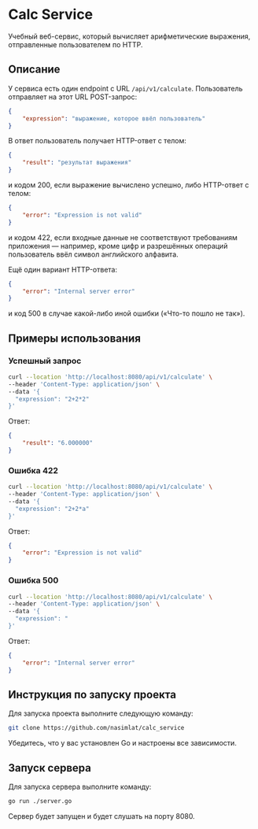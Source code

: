 # Calc Service

Учебный веб-сервис, который вычисляет арифметические выражения, отправленные пользователем по HTTP.

## Описание

У сервиса есть один endpoint с URL `/api/v1/calculate`. Пользователь отправляет на этот URL POST-запрос:

```json
{
    "expression": "выражение, которое ввёл пользователь"
}
```

В ответ пользователь получает HTTP-ответ с телом:

```json
{
    "result": "результат выражения"
}
```

и кодом 200, если выражение вычислено успешно, либо HTTP-ответ с телом:

```json
{
    "error": "Expression is not valid"
}
```

и кодом 422, если входные данные не соответствуют требованиям приложения — например, кроме цифр и разрешённых операций пользователь ввёл символ английского алфавита.

Ещё один вариант HTTP-ответа:

```json
{
    "error": "Internal server error"
}
```

и код 500 в случае какой-либо иной ошибки («Что-то пошло не так»).

## Примеры использования

### Успешный запрос

```sh
curl --location 'http://localhost:8080/api/v1/calculate' \
--header 'Content-Type: application/json' \
--data '{
  "expression": "2+2*2"
}'
```

Ответ:

```json
{
    "result": "6.000000"
}
```

### Ошибка 422

```sh
curl --location 'http://localhost:8080/api/v1/calculate' \
--header 'Content-Type: application/json' \
--data '{
  "expression": "2+2*a"
}'
```

Ответ:

```json
{
    "error": "Expression is not valid"
}
```

### Ошибка 500

```sh
curl --location 'http://localhost:8080/api/v1/calculate' \
--header 'Content-Type: application/json' \
--data '{
  "expression": "
}'
```

Ответ:

```json
{
    "error": "Internal server error"
}
```

## Инструкция по запуску проекта

Для запуска проекта выполните следующую команду:

```sh
git clone https://github.com/nasimlat/calc_service
```

Убедитесь, что у вас установлен Go и настроены все зависимости.


## Запуск сервера

Для запуска сервера выполните команду:

```sh
go run ./server.go
```

Сервер будет запущен и будет слушать на порту 8080.
